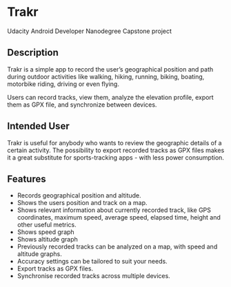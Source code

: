 # Trakr
Udacity Android Developer Nanodegree Capstone project


## Description 
Trakr is a simple app to record the user’s geographical position and path during outdoor activities like walking, hiking, running, biking, boating, motorbike riding, driving or even flying.

Users can record tracks, view them, analyze the elevation profile, export them as GPX file, and synchronize between devices.

## Intended User
Trakr is useful for anybody who wants to review the geographic details of a certain activity. The possibility to export recorded tracks as GPX files makes it a great substitute for sports-tracking apps - with less power consumption. 

## Features
* Records geographical position and altitude. 
* Shows the users position and track on a map.
* Shows relevant information about currently recorded track, like GPS coordinates, maximum speed, average speed, elapsed time, height and other useful metrics.
* Shows speed graph 
* Shows altitude graph
* Previously recorded tracks can be analyzed on a map, with speed and altitude graphs.
* Accuracy settings can be tailored to suit your needs.
* Export tracks as GPX files.
* Synchronise recorded tracks across multiple devices.
